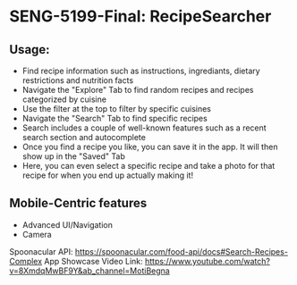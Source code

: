 # SENG-5199-Final: RecipeSearcher

## Usage:
- Find recipe information such as instructions, ingrediants, dietary restrictions and nutrition facts
- Navigate the "Explore" Tab to find random recipes and recipes categorized by cuisine
- Use the filter at the top to filter by specific cuisines
- Navigate the "Search" Tab to find specific recipes
- Search includes a couple of well-known features such as a recent search section and autocomplete
- Once you find a recipe you like, you can save it in the app. It will then show up in the "Saved" Tab
- Here, you can even select a specific recipe and take a photo for that recipe for when you end up actually making it!

## Mobile-Centric features
- Advanced UI/Navigation
- Camera

Spoonacular API: https://spoonacular.com/food-api/docs#Search-Recipes-Complex
App Showcase Video Link: https://www.youtube.com/watch?v=8XmdqMwBF9Y&ab_channel=MotiBegna
